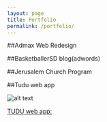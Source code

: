 ```yaml
---
layout: page
title: Portfolio
permalink: /portfolio/
---
```


##Admax Web Redesign

##BasketballerSD blog(adwords)

##Jerusalem Church Program

##Tudu web app

![alt text](https://lh5.googleusercontent.com/-0CIb94NuMnY/VMk9QW-jSzI/AAAAAAAAAJQ/X1zWrelve-E/w567-h530-no/tudu%2Bweb%2Bapp.png "Tudu")

[TUDU web app:](https://hero02.github.io/pi1_tudu)
 


##

